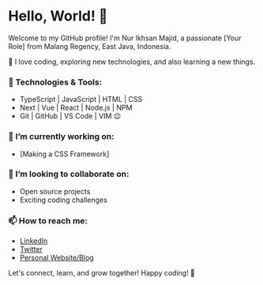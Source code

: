 # Hello, World! 👋

Welcome to my GitHub profile! I'm Nur Ikhsan Majid, a passionate [Your Role] from Malang Regency, East Java, Indonesia. 

🚀 I love coding, exploring new technologies, and also learning a new things.

### 🔧 Technologies & Tools:
- TypeScript | JavaScript | HTML | CSS
- Next | Vue | React | Node.js | NPM
- Git | GitHub | VS Code | VIM 😉

### 🌱 I’m currently working on:
- [Making a CSS Framework]

### 👯 I’m looking to collaborate on:
- Open source projects
- Exciting coding challenges

### 📫 How to reach me:
- [LinkedIn](https://www.linkedin.com/in/nur-ikhsan-majid-7b61b2291/)
- [Twitter](https://twitter.com/nousantx)
- [Personal Website/Blog](https://www.itsnousantx.web.app)

Let's connect, learn, and grow together! Happy coding! 🚀

